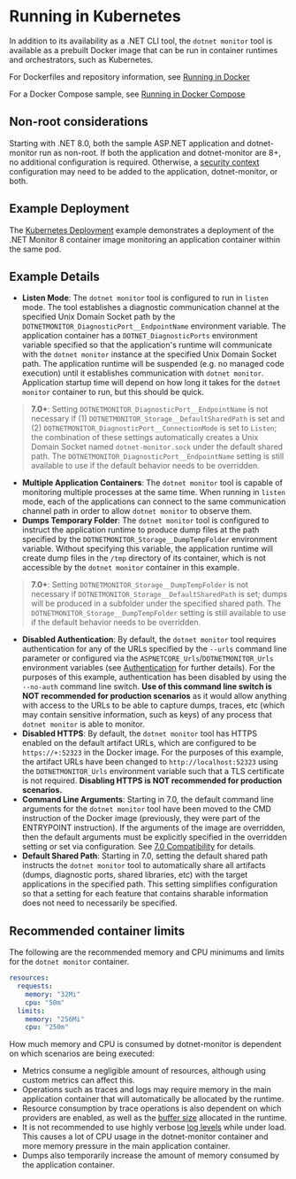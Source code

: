 # Running in Kubernetes

In addition to its availability as a .NET CLI tool, the `dotnet monitor` tool is available as a prebuilt Docker image that can be run in container runtimes and orchestrators, such as Kubernetes.

For Dockerfiles and repository information, see [Running in Docker](./docker.md)

For a Docker Compose sample, see [Running in Docker Compose](./docker-compose.md)

## Non-root considerations

Starting with .NET 8.0, both the sample ASP.NET application and dotnet-monitor run as non-root. If both the application and dotnet-monitor are 8+, no additional configuration is required. Otherwise, a [security context](https://kubernetes.io/docs/tasks/configure-pod-container/security-context/) configuration may need to be added to the application, dotnet-monitor, or both.

## Example Deployment

The [Kubernetes Deployment](../samples/Kubernetes/deployment.yaml) example demonstrates a deployment of the .NET Monitor 8 container image monitoring an application container within the same pod.

## Example Details

* __Listen Mode__: The `dotnet monitor` tool is configured to run in `listen` mode. The tool establishes a diagnostic communication channel at the specified Unix Domain Socket path by the `DOTNETMONITOR_DiagnosticPort__EndpointName` environment variable. The application container has a `DOTNET_DiagnosticPorts` environment variable specified so that the application's runtime will communicate with the `dotnet monitor` instance at the specified Unix Domain Socket path. The application runtime will be suspended (e.g. no managed code execution) until it establishes communication with `dotnet monitor`. Application startup time will depend on how long it takes for the `dotnet monitor` container to run, but this should be quick.
> **7.0+**: Setting `DOTNETMONITOR_DiagnosticPort__EndpointName` is not necessary if (1) `DOTNETMONITOR_Storage__DefaultSharedPath` is set and (2) `DOTNETMONITOR_DiagnosticPort__ConnectionMode` is set to `Listen`; the combination of these settings automatically creates a Unix Domain Socket named `dotnet-monitor.sock` under the default shared path.  The `DOTNETMONITOR_DiagnosticPort__EndpointName` setting is still available to use if the default behavior needs to be overridden.
* __Multiple Application Containers__: The `dotnet monitor` tool is capable of monitoring multiple processes at the same time. When running in `listen` mode, each of the applications can connect to the same communication channel path in order to allow `dotnet monitor` to observe them.
* __Dumps Temporary Folder__: The `dotnet monitor` tool is configured to instruct the application runtime to produce dump files at the path specified by the `DOTNETMONITOR_Storage__DumpTempFolder` environment variable. Without specifying this variable, the application runtime will create dump files in the `/tmp` directory of its container, which is not accessible by the `dotnet monitor` container in this example.
> **7.0+**: Setting `DOTNETMONITOR_Storage__DumpTempFolder` is not necessary if `DOTNETMONITOR_Storage__DefaultSharedPath` is set; dumps will be produced in a subfolder under the specified shared path. The `DOTNETMONITOR_Storage__DumpTempFolder` setting is still available to use if the default behavior needs to be overridden.
* __Disabled Authentication__: By default, the `dotnet monitor` tool requires authentication for any of the URLs specified by the `--urls` command line parameter or configured via the `ASPNETCORE_Urls`/`DOTNETMONITOR_Urls` environment variables (see [Authentication](./authentication.md) for further details). For the purposes of this example, authentication has been disabled by using the `--no-auth` command line switch. __Use of this command line switch is NOT recommended for production scenarios__ as it would allow anything with access to the URLs to be able to capture dumps, traces, etc (which may contain sensitive information, such as keys) of any process that `dotnet monitor` is able to monitor.
* __Disabled HTTPS__: By default, the `dotnet monitor` tool has HTTPS enabled on the default artifact URLs, which are configured to be `https://+:52323` in the Docker image. For the purposes of this example, the artifact URLs have been changed to `http://localhost:52323` using the `DOTNETMONITOR_Urls` environment variable such that a TLS certificate is not required. __Disabling HTTPS is NOT recommended for production scenarios.__
* __Command Line Arguments__: Starting in 7.0, the default command line arguments for the `dotnet monitor` tool have been moved to the CMD instruction of the Docker image (previously, they were part of the ENTRYPOINT instruction). If the arguments of the image are overridden, then the default arguments must be explicitly specified in the overridden setting or set via configuration. See [7.0 Compatibility](compatibility/7.0/README.md#docker-container-entrypoint-split) for details.
* __Default Shared Path__: Starting in 7.0, setting the default shared path instructs the `dotnet monitor` tool to automatically share all artifacts (dumps, diagnostic ports, shared libraries, etc) with the target applications in the specified path. This setting simplifies configuration so that a setting for each feature that contains sharable information does not need to necessarily be specified.

## Recommended container limits

The following are the recommended memory and CPU minimums and limits for the `dotnet monitor` container.

```yaml
resources:
  requests:
    memory: "32Mi"
    cpu: "50m"
  limits:
    memory: "256Mi"
    cpu: "250m"
```

How much memory and CPU is consumed by dotnet-monitor is dependent on which scenarios are being executed:
- Metrics consume a negligible amount of resources, although using custom metrics can affect this.
- Operations such as traces and logs may require memory in the main application container that will automatically be allocated by the runtime.
- Resource consumption by trace operations is also dependent on which providers are enabled, as well as the [buffer size](./api/definitions.md#eventprovidersconfiguration) allocated in the runtime.
- It is not recommended to use highly verbose [log levels](./api/definitions.md#loglevel) while under load. This causes a lot of CPU usage in the dotnet-monitor container and more memory pressure in the main application container.
- Dumps also temporarily increase the amount of memory consumed by the application container.
